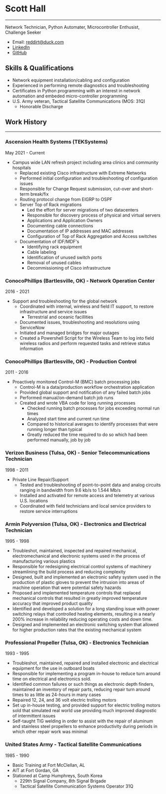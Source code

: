 # Scott Hall
---

Network Technician, Python Automater, Microcontroller Enthusist, Challenge Seeker

- Email: reddirt@duck.com
- [LinkedIn](https://www.linkedin.com/in/scotty-hall-b92b29200/)
- [GitHub](https://github.com/RedDirtBits)

Skills & Qualifications
---
- Network equipment installation/cabling and configuration
- Experienced in performing remote diagnostics and troubleshooting
- Certificates in Python programming with an interest in network automation and embeded micro-controller programming
- U.S. Army veteran, Tactical Satellite Communications (MOS: 31Q)
	- Honorable Discharge

## Work History
---

### Ascension Health Systems (TEKSystems)
May 2021 - Current

- Campus wide LAN refresh project including area clinics and community hospitals
	- Replaced existing Cisco infrastructure with Extreme Networks
	- Performed initial configuration and troubleshooting of configuration issues
	- Responsible for Change Request submission, cut-over and short-term break/fix
	-  Routing protocol change from EIGRP to OSPF
	- Server Top of Rack migrations
		- Led the effort for server migrations of two datacenters
		- Responsible for discovery process of physical and virtual servers
		- Applications and Application Owners
		- Documenting cable connections
		- Documentation of IP addresses and MAC addresses
		- Configuration of Top of Rack Aggregation and Access switches
	- Documentation of IDF/MDF's
		- Identifying rack equipment
		- Cable labeling
		- Identification of unused switch ports
		- Removal of unused cables
		- Decommissioning of Cisco infrastructure


### ConocoPhillips (Bartlesville, OK) - Network Operation Center
2016 - 2021

- Support and troubleshooting for the global network
	- Coordinated with internal, wireless and field IT support, to restore infrastructure and service issues
		-   Terrestrial and oceanic facillities
	-   Documented issues, troubleshooting and resolutions using ServiceNow
	-   Initiated and managed bridges for major outages
	- Created a Powershell Script for the Wireless Team to log into field wireless radios and perform requested tasks and retrieve status information


### ConocoPhillips (Bartlesville, OK) - Production Control
2011 - 2016

- Proactively monitored Control-M (BMC) batch processing jobs
	-   Control-M is a data/production workflow orchestration application
	-   Provided global support and notification of any failed batch jobs
	-   Performed manual/on-demand batch job runs
	-   Created and wrote VBA code for long running processes
		-   Checked running batch processes for jobs exceeding normal run times
		-   Analyzed start time and current run time
		-   Compared to historical averages to identify processes that were running longer than typical
		-   Greatly reduced the time required to do so which had been performed manually, job by job


### Verizon Business (Tulsa, OK) - Senior Telecommunications Technician
1998 - 2011

- Private Line Repair/Support
	-   Tested and troubleshooting of point-to-point data and analog circuits ranging in bandwidth from 9.6 kb/s to 1.544 Mb/s
	-   Installed and activated for remote access and telemetry at various U.S. locations
	-   Coordinated with field technicians and local service providers to restore service interruptions


### Armin Polyversion (Tulsa, OK) - Electronics and Electrical Technician
1995 - 1998

- Troubleshot, maintained, inspected and repaired mechanical, electromechanical and electronic systems used in the process of manufacturing various plastics
- Responsible for redesigning electrical control systems of machinery streamlining the build process and reducing complexity
- Designed, built and implemented an electronic safety system used in the production of plastic gloves to prevent the intrusion into areas of machine operation that were potential safety hazards
- Proposed and implemented temperature controls that replaced mechanical controls that resulted in greatly improved temperature accuracy that improved product quality
- Identified and developed a solution for a long standing issue with power switching relays that controlled heating elements, resulting in a nearly 200% increase in reliability reducing operating costs and down time.
- Designed and implemented an electronic switching system that allowed for higher production rates that the existing mechanical system


### Professional Propeller (Tulsa, OK) - Electronics Technician
1993 - 1995

- Troubleshot, maintained, repaired and installed electronic and electrical equipment for the use in outboard boats
- Responsible for implementing a program in-house to reduce turn around time on electrical and electronics sold.
- Identified common failures or such things as electronic depth finders, maintained an inventory of repair parts, reducing repair turn around times to as little as 24-hours in many cases
- Repaired 12, 24, and 36 volt electric trolling motors
- Set up in-house testing, and provided support for electric trolling motors sold that simulated real world use providing much improved diagnostic of intermittent issues
- Self-taught TIG welding in order to assist with the repair of aluminum and stainless steel propellers to enhance productivity during periods in which other repair work was minimal

### United States Army - Tactical Satellite Communications
1985 - 1990

- Basic Training at Fort McClellan, AL
- AIT at Fort Gordan, GA
- Stationed at Camp Humphreys, South Korea
	- 229th Signal Company, 8th Signal Brigade
	- Tactical Satellite Communication Systems Operator 31Q